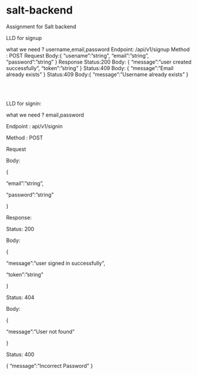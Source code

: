 # salt-backend
Assignment for Salt backend

LLD for signup

what we need ?
username,email,password
Endpoint: /api/v1/signup
Method : POST
Request
Body:{
“usename”:”string”,
“email”:”string”,
“password”:”string”
}
Response 
Status:200
Body:
{
“message”:”user created successfully”,
“token”:”string”
}
Status:409
Body:
{
“message”:”Email already exists”
}
Status:409
Body:{
“message”:”Username already exists”
}


<br/><br/>

LLD for signin:

what we need ?
email,password

Endpoint : api/v1/signin

Method : POST

Request

Body:

{

“email”:”string”,

“password”:”string”

}

Response:

Status: 200

Body:

{

“message”:”user signed in successfully”,

“token”:”string”

}

Status: 404

Body:

{

“message”:”User not found”

}

Status: 400

{
“message”:”Incorrect Password”
}

